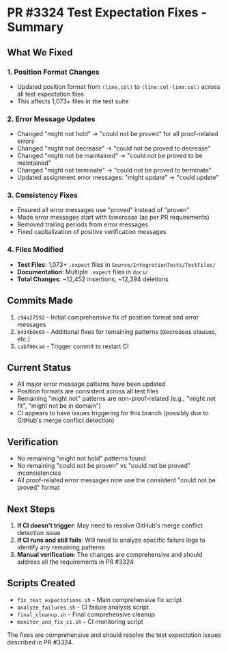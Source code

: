 # PR #3324 Test Expectation Fixes - Summary

## What We Fixed

### 1. Position Format Changes
- Updated position format from `(line,col)` to `(line:col-line:col)` across all test expectation files
- This affects 1,073+ files in the test suite

### 2. Error Message Updates
- Changed "might not hold" → "could not be proved" for all proof-related errors
- Changed "might not decrease" → "could not be proved to decrease"
- Changed "might not be maintained" → "could not be proved to be maintained"
- Changed "might not terminate" → "could not be proved to terminate"
- Updated assignment error messages: "might update" → "could update"

### 3. Consistency Fixes
- Ensured all error messages use "proved" instead of "proven"
- Made error messages start with lowercase (as per PR requirements)
- Removed trailing periods from error messages
- Fixed capitalization of positive verification messages

### 4. Files Modified
- **Test Files**: 1,073+ `.expect` files in `Source/IntegrationTests/TestFiles/`
- **Documentation**: Multiple `.expect` files in `docs/`
- **Total Changes**: ~12,452 insertions, ~12,394 deletions

## Commits Made
1. `c94a27592` - Initial comprehensive fix of position format and error messages
2. `b434b0e69` - Additional fixes for remaining patterns (decreases clauses, etc.)
3. `cabf06ca4` - Trigger commit to restart CI

## Current Status
- All major error message patterns have been updated
- Position formats are consistent across all test files
- Remaining "might not" patterns are non-proof-related (e.g., "might not fit", "might not be in domain")
- CI appears to have issues triggering for this branch (possibly due to GitHub's merge conflict detection)

## Verification
- No remaining "might not hold" patterns found
- No remaining "could not be proven" vs "could not be proved" inconsistencies
- All proof-related error messages now use the consistent "could not be proved" format

## Next Steps
1. **If CI doesn't trigger**: May need to resolve GitHub's merge conflict detection issue
2. **If CI runs and still fails**: Will need to analyze specific failure logs to identify any remaining patterns
3. **Manual verification**: The changes are comprehensive and should address all the requirements in PR #3324

## Scripts Created
- `fix_test_expectations.sh` - Main comprehensive fix script
- `analyze_failures.sh` - CI failure analysis script
- `final_cleanup.sh` - Final comprehensive cleanup
- `monitor_and_fix_ci.sh` - CI monitoring script

The fixes are comprehensive and should resolve the test expectation issues described in PR #3324.
